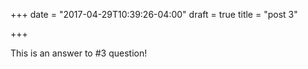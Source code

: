 +++
date = "2017-04-29T10:39:26-04:00"
draft = true
title = "post 3"

+++

This is an answer to #3 question!
